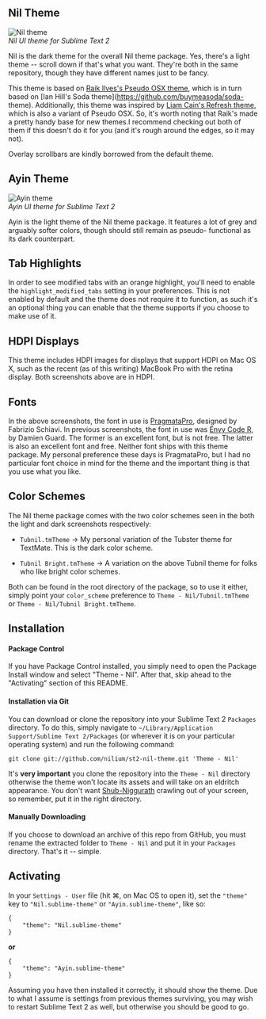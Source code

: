 Nil Theme
------------------------------------------------------------------------

![Nil theme](https://github.com/nilium/st2-nil-theme/raw/master/dark.png)  
_Nil UI theme for Sublime Text 2_

Nil is the dark theme for the overall Nil theme package.  Yes, there's
a light theme -- scroll down if that's what you want.  They're both in
the same repository, though they have different names just to be fancy.

This theme is based on [Raik Ilves's Pseudo OSX
theme](https://github.com/raik/st2-pseudo-osx-theme), which is in turn
based on [Ian Hill's Soda theme](https://github.com/buymeasoda/soda-
theme).  Additionally, this theme was inspired by [Liam Cain's Refresh
theme](https://github.com/BoundInCode/st2-refresh-theme), which is also
a variant of Pseudo OSX. So, it's worth noting that Raik's made a pretty
handy base for new themes.I recommend checking out both of them if this
doesn't do it for you (and it's rough around the edges, so it may not).

Overlay scrollbars are kindly borrowed from the default theme.


Ayin Theme
------------------------------------------------------------------------

![Ayin theme](https://github.com/nilium/st2-nil-theme/raw/master/light.png)  
_Ayin UI theme for Sublime Text 2_

Ayin is the light theme of the Nil theme package.  It features a lot of
grey and arguably softer colors, though should still remain as pseudo-
functional as its dark counterpart.


Tab Highlights
------------------------------------------------------------------------

In order to see modified tabs with an orange highlight, you'll need to
enable the `highlight_modified_tabs` setting in your preferences. This
is not enabled by default and the theme does not require it to function,
as such it's an optional thing you can enable that the theme supports if
you choose to make use of it.


HDPI Displays
------------------------------------------------------------------------

This theme includes HDPI images for displays that support HDPI on Mac
OS X, such as the recent (as of this writing) MacBook Pro with the
retina display.  Both screenshots above are in HDPI.


Fonts
------------------------------------------------------------------------

In the above screenshots, the font in use is [PragmataPro], designed by
Fabrizio Schiavi. In previous screenshots, the font in use was [Envy Code R],
by Damien Guard. The former is an excellent font, but is not free. The
latter is also an excellent font and free. Neither font ships with this
theme package. My personal preference these days is PragmataPro, but I
had no particular font choice in mind for the theme and the important
thing is that you use what you like.

[PragmataPro]: http://www.fsd.it/fonts/pragmatapro.htm
[Envy Code R]: http://damieng.com/blog/2008/05/26/envy-code-r-preview-7-coding-font-released


Color Schemes
------------------------------------------------------------------------

The Nil theme package comes with the two color schemes seen in the both
the light and dark screenshots respectively:

* `Tubnil.tmTheme` → My personal variation of the Tubster theme for
  TextMate.  This is the dark color scheme.

* `Tubnil Bright.tmTheme` → A variation on the above Tubnil theme for
  folks who like bright color schemes.

Both can be found in the root directory of the package, so to use it
either, simply point your `color_scheme` preference to
`Theme - Nil/Tubnil.tmTheme` or `Theme - Nil/Tubnil Bright.tmTheme`.


Installation
------------------------------------------------------------------------

#### Package Control

If you have Package Control installed, you simply need to open the
Package Install window and select "Theme - Nil". After that, skip ahead
to the "Activating" section of this README.


#### Installation via Git

You can download or clone the repository into your Sublime Text 2
`Packages` directory. To do this, simply navigate to
`~/Library/Application Support/Sublime Text 2/Packages` (or wherever it
is on your particular operating system) and run the following command:

	git clone git://github.com/nilium/st2-nil-theme.git 'Theme - Nil'

It's **very important** you clone the repository into the `Theme - Nil`
directory otherwise the theme won't locate its assets and will take on
an eldritch appearance. You don't want [Shub-Niggurath][shubby] crawling
out of your screen, so remember, put it in the right directory.

[shubby]: http://en.wikipedia.org/wiki/Shub-Niggurath


#### Manually Downloading

If you choose to download an archive of this repo from GitHub, you must
rename the extracted folder to `Theme - Nil` and put it in your
`Packages` directory.  That's it -- simple.


Activating
------------------------------------------------------------------------

In your `Settings - User` file (hit ⌘, on Mac OS to open it), set the
`"theme"` key to `"Nil.sublime-theme"` or `"Ayin.sublime-theme"`, like
so:

    {
        "theme": "Nil.sublime-theme"
    }

**or**

    {
        "theme": "Ayin.sublime-theme"
    }

Assuming you have then installed it correctly, it should show the theme.
Due to what I assume is settings from previous themes surviving, you may
wish to restart Sublime Text 2 as well, but otherwise you should be good
to go.
